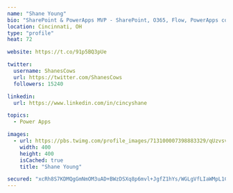 ```yaml
---
name: "Shane Young"
bio: "SharePoint & PowerApps MVP - SharePoint, O365, Flow, PowerApps consulting? @PowerApps911 | Pure Snark? You found it."
location: Cincinnati, OH
type: "profile"
heat: 72

website: https://t.co/91p5BQ3pUe

twitter:
  username: ShanesCows
  url: https://twitter.com/ShanesCows
  followers: 15240

linkedin:
  url: https://www.linkedin.com/in/cincyshane

topics:
  - Power Apps

images:
  - url: https://pbs.twimg.com/profile_images/713100007398883329/qUzvsvQ3_400x400.jpg
    width: 400
    height: 400
    isCached: true
    title: "Shane Young"

secured: "xcRh8S7KDMQgGmNmOM3uAD+BWzDSXq8p6mvl+JgfZ1hYs/WGLgVfLIaWMpL1CS5GcLvyBrJ81Tm+qSX7EuBuKQnZLouGq6DMSQlNUd5m5smOV/F8VlfWWvaR8UmMqkvMNlL7BjiffTnFoFXnlVIjGPQG+Jc/3zgWfX2f0fY5uVmZybprM23WryiLL0r7+LE3Fq1WNsf5POZyXLidT+1tBOv0GRQ7gDN7d4XQLmFgC4AfhtPy46OhyhXQO7CPlbePL9oXJ5zSaROJmbfcgR0a7xV/U3pMUVvQNpHY2yo/oBFO88LZxMtNErmPkkhkRRjtZOn8BGL7snh02u94e8K8W6Zu3W71zdGkpB+Yp261DQN3L5vqPP+4BXLwfmuIHx4iHS+nkjclGsnbFHTidOXupNI1NCbzKgu4xZL5vB1veFY=;uqJn1zbS43GlzwJFQ39vDQ=="
---
```


